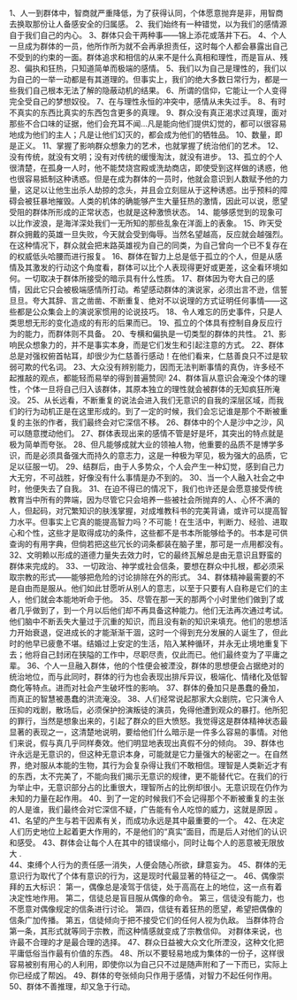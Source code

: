 1、人一到群体中，智商就严重降低，为了获得认同，个体愿意抛弃是非，用智商去换取那份让人备感安全的归属感。
2、我们始终有一种错觉，以为我们的感情源自于我们自己的内心。
3、群体只会干两种事——锦上添花或落井下石。
4、个人一旦成为群体的一员，他所作所为就不会再承担责任，这时每个人都会暴露出自己不受到的约束的一面。群体追求和相信的从来不是什么真相和理性，而是盲从、残忍、偏执和狂热，只知道简单而极端的感情。
5、我们以为自己是理性的，我们以为自己的一举一动都是有其道理的。但事实上，我们的绝大多数日常行为，都是一些我们自己根本无法了解的隐蔽动机的结果。
6、所谓的信仰，它能让一个人变得完全受自己的梦想奴役。
7、在与理性永恒的冲突中，感情从未失过手。
8、有时不真实的东西比真实的东西包含更多的真理。
9、群众没有真正渴求过真理，面对那些不合口味的证据，他们会充耳不闻…凡是能向他们提供幻觉的，都可以很容易地成为他们的主人；凡是让他们幻灭的，都会成为他们的牺牲品。
10、数量，即是正义。
11、掌握了影响群众想象力的艺术，也就掌握了统治他们的艺术。
12、没有传统，就没有文明；没有对传统的缓慢淘汰，就没有进步。
13、孤立的个人很清楚，在孤身一人时，他不能焚烧宫殿或洗劫商店，即使受到这样做的诱惑，他也很容易抵制这种诱惑。但是在成为群体的一员时，他就会意识到人数赋予他的力量，这足以让他生出杀人劫掠的念头，并且会立刻屈从于这种诱惑。出乎预料的障碍会被狂暴地摧毁。人类的机体的确能够产生大量狂热的激情，因此可以说，愿望受阻的群体所形成的正常状态，也就是这种激愤状态。
14、能够感觉到的现象可以比作波浪，是海洋深处我们一无所知的那些乱象在洋面上的表象。
15、昨天受群众拥戴的英雄一旦失败，今天就会受到侮辱。当然名望越高，反应就会越强烈。在这种情况下，群众就会把末路英雄视为自己的同类，为自己曾向一个已不复存在的权威低头哈腰而进行报复。
16、群体在智力上总是低于孤立的个人，但是从感情及其激发的行动这个角度看，群体可以比个人表现得更好或更差，这全看环境如何。一切取决于群体所接受的暗示具有什么性质。
17、群体因为夸大自己的感情，因此它只会被极端感情所打动。希望感动群体的演说家，必须出言不逊，信誓旦旦。夸大其辞、言之凿凿、不断重复、绝对不以说理的方式证明任何事情——这些都是公众集会上的演说家惯用的论说技巧。
18、令人难忘的历史事件，只是人类思想无形的变化造成的有形的后果而已。
19、孤立的个体具有控制自身反应行为的能力，而群体则不具备。
20、专横和偏执是一切类型的群体的共性。
21、影响民众想象力的，并不是事实本身，而是它们发生和引起注意的方式。
22、群体总是对强权俯首帖耳，却很少为仁慈善行感动！在他们看来，仁慈善良只不过是软弱可欺的代名词。
23、大众没有辨别能力，因而无法判断事情的真伪，许多经不起推敲的观点，都能轻而易举的得到普遍赞同! 
24、群体盲从意识会淹没个体的理性，个体一旦将自己归入该群体，其原本独立的理性就会被群体的无知疯狂所淹没。
25、从长远看，不断重复的说法会进入我们无意识的自我的深层区域，而我们的行为动机正是在这里形成的。到了一定的时候，我们会忘记谁是那个不断被重复的主张的作者，我们最终会对它深信不移。
26、群体中的个人是沙中之沙，风可以随意搅动他们。
27、群体表现出来的感情不管是好是坏，其突出的特点就是极为简单而夸张。
28、但凡能够成就大业的领袖人物，他重要的品质不是博学多识，而是必须具备强大而持久的意志力，这是一种极为罕见，极为强大的品质，它足以征服一切。
29、结群后，由于人多势众，个人会产生一种幻觉，感到自己力大无穷，不可战胜，好像没有什么事情是办不到的。
30、当一个人融入社会之中时，他便失去了自我。
31、在迫不得已的情况下，我们也许还是会愿意接受传统教育当中所有的弊端，因为尽管它只会培养一些被社会所抛弃的人、心怀不满的人，但起码，对冗繁知识的肤浅掌握，对成堆教科书的完美背诵，或许可以提高智力水平。但事实上它真的能提高智力吗？不可能！在生活中，判断力、经验、进取心和个性，这些才是取得成功的条件，这些都不是书本所能够给予的。书本是可供查询的有用字典，但倘若把这些冗长的词条都装在脑子里，那可是一点用都没有。
32、文明赖以形成的道德力量失去效力时，它的最终瓦解总是由无意识且野蛮的群体来完成的。
33、一切政治、神学或社会信条，要想在群众中扎根，都必须采取宗教的形式——能够把危险的讨论排除在外的形式。
34、群体精神最需要的不是自由而是服从。他们如此甘愿听从别人的意志，以至于只要有人自称是它们的主人，他们就会本能地听命于他。
35、尽管在那一天的那两个小时里他们做到了或者几乎做到了，到一个月以后他们却不再具备这种能力。他们无法再次通过考试。他们脑中不断丢失大量过于沉重的知识，而且没有新的知识来填充。他们的思想活力开始衰退，促进成长的才能渐渐干涸，这时一个得到充分发展的人诞生了，但此时的他早已疲惫不堪。结婚过上安定的生活，陷入某种循环，并永无止境地重复下去；他将自己封闭在狭隘的工作中，尽职尽责，仅此而已。他们最终变为了平庸之辈。
36、个人一旦融入群体，他的个性便会被湮没，群体的思想便会占据绝对的统治地位，而与此同时，群体的行为也会表现出排斥异议，极端化、情绪化及低智商化等特点。进而对社会产生破坏性的影响。
37、群体的叠加只是愚蠢的叠加，而真正的智慧被愚蠢的洪流淹没。
38、人们经常说起那家大众剧院，它只演令人压抑的戏剧，散场后，必须保护扮演叛徒的演员，免得他遭到观众的暴打。他所犯的罪行，当然是想象出来的，引起了群众的巨大愤怒。我觉得这是群体精神状态最显著的表现之一，这清楚地说明，要给他们什么暗示是一件多么容易的事情。对他们来说，假与真几乎同样奏效。他们明显地表现出真假不分的倾向。
39、群体也许永远是无意识的，但这种无意识本身，可能就是它力量强大的秘密之一。在自然界，绝对服从本能的生物，其行为会复杂得让我们不敢相信。理智是人类新近才有的东西，太不完美了，不能向我们揭示无意识的规律，更不能替代它。在我们的行为举止中，无意识部分占的比重很大，理智所占的比例却很小。无意识现在仍作为未知的力量在起作用。
40、到了一定的时候我们不会记得那个不断被重复的主张的人是谁，我们最终会对它深信不疑，广告能有令人吃惊的威力，这就是原因 。
41、名望的产生与若干因素有关，而成功永远是其中最重要的一个。
42、在决定人们历史地位上起着更大作用的，不是他们的“真实”面目，而是后人对他们的认识和感受。
43、群体会让每个人在其中的错误缩小，同时让每个人的恶意被无限放大 .  
44、束缚个人行为的责任感一消失，人便会随心所欲，肆意妄为。
45、群体的无意识行为取代了个体有意识的行为，这是现时代最显著的特征之一。
46、偶像崇拜的五大标识： 第一，偶像总是凌驾于信徒，处于高高在上的地位，这一点有着决定性地作用。 第二，信徒总是盲目服从偶像的命令。 第三，信徒没有能力，也不愿意对偶像规定的信条进行讨论。 第四，信徒有着狂热的愿望，希望把偶像的信条广加传播。 第五，信徒倾向于把不接受它们的任何人视为仇敌。 当群体符合第一条，其形式就等同于宗教，而这种情感就变成了宗教信仰。 对群体来说，也许最不合理的才是最合理的选择。 
47、群众日益被大众文化所湮没，这种文化把平庸低俗当作最有价值的东西。
48、所以不要轻易地成为集体的一份子，这样很容易被别有用心的人利用，即使你以为自己只不过是随声附和了一下而已，实际上你已经成了帮凶。
49、群体的夸张倾向只作用于感情，对智力不起任何作用。
50、群体不善推理，却又急于行动。
<!--stackedit_data:
eyJoaXN0b3J5IjpbMTg1NDkxOTExMF19
-->